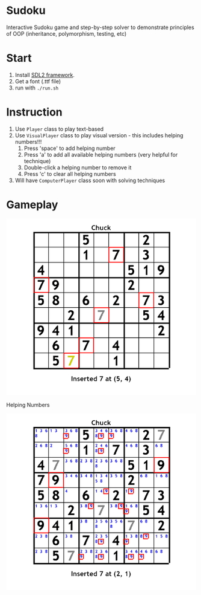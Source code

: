# Sudoku
Interactive Sudoku game and step-by-step solver to demonstrate principles of OOP (inheritance, polymorphism, testing, etc)

# Start
1. Install [SDL2 framework](https://www.libsdl.org/download-2.0.php).
2. Get a font (.ttf file)
3. run with `./run.sh`

# Instruction
1. Use `Player` class to play text-based
2. Use `VisualPlayer` class to play visual version - this includes helping numbers!!!
    1. Press 'space' to add helping number
    2. Press 'a' to add all available helping numbers (very helpful for technique)
    3. Double-click a helping number to remove it
    4. Press 'c' to clear all helping numbers
3. Will have `ComputerPlayer` class soon with solving techniques

# Gameplay
<img src="save1/screenshot1.png" width="700"> 

Helping Numbers

<img src="save1/screenshot2.png" width="700">
